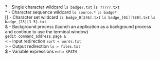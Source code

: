 ? - Single character wildcard ```ls badge?.txt``` ```ls ?????.txt```  
\* - Character sequence wildcard ```ls source.*``` ```ls badge*```  
[] - Character set wildcard ```ls badge_0[246].txt``` ```ls badge_[01][789].txt``` ```ls badge_[23][1-5].txt```  
& - Background process (launch an application as a background process and continue to use the terminal window)  
```gedit command_address.page &```  
< - Input redirection ```sort < words.txt```  
\> - Output redirection ```ls > files.txt```  
$ - Variable expressions ```echo $PATH```  
